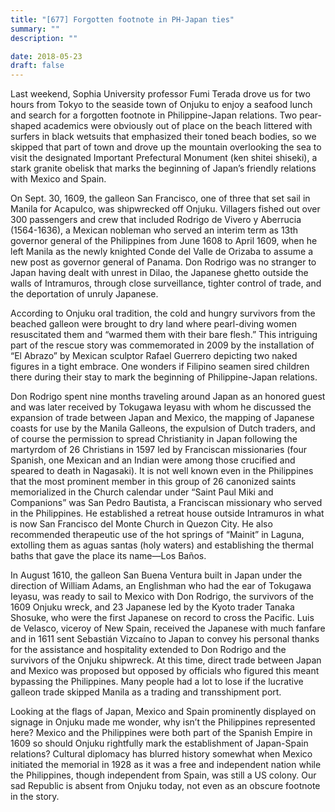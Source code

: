 ```yaml
---
title: "[677] Forgotten footnote in PH-Japan ties"
summary: ""
description: ""

date: 2018-05-23
draft: false
---
```


Last weekend, Sophia University professor Fumi Terada drove us for two hours from Tokyo to the seaside town of Onjuku to enjoy a seafood lunch and search for a forgotten footnote in Philippine-Japan relations. Two pear-shaped academics were obviously out of place on the beach littered with surfers in black wetsuits that emphasized their toned beach bodies, so we skipped that part of town and drove up the mountain overlooking the sea to visit the designated Important Prefectural Monument (ken shitei shiseki), a stark granite obelisk that marks the beginning of Japan’s friendly relations with Mexico and Spain.

On Sept. 30, 1609, the galleon San Francisco, one of three that set sail in Manila for Acapulco, was shipwrecked off Onjuku. Villagers fished out over 300 passengers and crew that included Rodrigo de Vivero y Aberrucia (1564-1636), a Mexican nobleman who served an interim term as 13th governor general of the Philippines from June 1608 to April 1609, when he left Manila as the newly knighted Conde del Valle de Orizaba to assume a new post as governor general of Panama. Don Rodrigo was no stranger to Japan having dealt with unrest in Dilao, the Japanese ghetto outside the walls of Intramuros, through close surveillance, tighter control of trade, and the deportation of unruly Japanese.

According to Onjuku oral tradition, the cold and hungry survivors from the beached galleon were brought to dry land where pearl-diving women resuscitated them and “warmed them with their bare flesh.” This intriguing part of the rescue story was commemorated in 2009 by the installation of “El Abrazo” by Mexican sculptor Rafael Guerrero depicting two naked figures in a tight embrace. One wonders if Filipino seamen sired children there during their stay to mark the beginning of Philippine-Japan relations.

Don Rodrigo spent nine months traveling around Japan as an honored guest and was later received by Tokugawa Ieyasu with whom he discussed the expansion of trade between Japan and Mexico, the mapping of Japanese coasts for use by the Manila Galleons, the expulsion of Dutch traders, and of course the permission to spread Christianity in Japan following the martyrdom of 26 Christians in 1597 led by Franciscan missionaries (four Spanish, one Mexican and an Indian were among those crucified and speared to death in Nagasaki). It is not well known even in the Philippines that the most prominent member in this group of 26 canonized saints memorialized in the Church calendar under “Saint Paul Miki and Companions” was San Pedro Bautista, a Franciscan missionary who served in the Philippines. He established a retreat house outside Intramuros in what is now San Francisco del Monte Church in Quezon City. He also recommended therapeutic use of the hot springs of “Mainit” in Laguna, extolling them as aguas santas (holy waters) and establishing the thermal baths that gave the place its name—Los Baños.

In August 1610, the galleon San Buena Ventura built in Japan under the direction of William Adams, an Englishman who had the ear of Tokugawa Ieyasu, was ready to sail to Mexico with Don Rodrigo, the survivors of the 1609 Onjuku wreck, and 23 Japanese led by the Kyoto trader Tanaka Shosuke, who were the first Japanese on record to cross the Pacific. Luis de Velasco, viceroy of New Spain, received the Japanese with much fanfare and in 1611 sent Sebastián Vizcaíno to Japan to convey his personal thanks for the assistance and hospitality extended to Don Rodrigo and the survivors of the Onjuku shipwreck. At this time, direct trade between Japan and Mexico was proposed but opposed by officials who figured this meant bypassing the Philippines. Many people had a lot to lose if the lucrative galleon trade skipped Manila as a trading and transshipment port.

Looking at the flags of Japan, Mexico and Spain prominently displayed on signage in Onjuku made me wonder, why isn’t the Philippines represented here? Mexico and the Philippines were both part of the Spanish Empire in 1609 so should Onjuku rightfully mark the establishment of Japan-Spain relations? Cultural diplomacy has blurred history somewhat when Mexico initiated the memorial in 1928 as it was a free and independent nation while the Philippines, though independent from Spain, was still a US colony. Our sad Republic is absent from Onjuku today, not even as an obscure footnote in the story.
